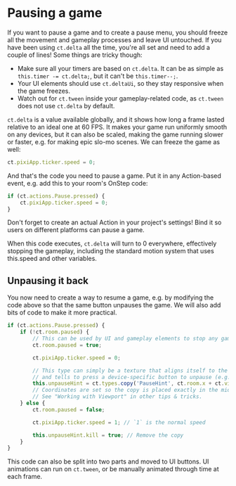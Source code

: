 # Pausing a game

If you want to pause a game and to create a pause menu, you should freeze all the movement and gameplay processes and leave UI untouched. If you have been using `ct.delta` all the time, you're all set and need to add a couple of lines! Some things are tricky though:

* Make sure all your timers are based on `ct.delta`. It can be as simple as `this.timer -= ct.delta;`, but it can't be `this.timer--;`.
* Your UI elements should use `ct.deltaUi`, so they stay responsive when the game freezes.
* Watch out for `ct.tween` inside your gameplay-related code, as `ct.tween` does not use `ct.delta` by default.

`ct.delta` is a value available globally, and it shows how long a frame lasted relative to an ideal one at 60 FPS. It makes your game run uniformly smooth on any devices, but it can also be scaled, making the game running slower or faster, e.g. for making epic slo-mo scenes. We can freeze the game as well:

```js
ct.pixiApp.ticker.speed = 0;
```

And that's the code you need to pause a game. Put it in any Action-based event, e.g. add this to your room's OnStep code:

```js
if (ct.actions.Pause.pressed) {
    ct.pixiApp.ticker.speed = 0;
}
```

Don't forget to create an actual Action in your project's settings! Bind it so users on different platforms can pause a game.

When this code executes, `ct.delta` will turn to 0 everywhere, effectively stopping the gameplay, including the standard motion system that uses this.speed and other variables.

## Unpausing it back

You now need to create a way to resume a game, e.g. by modifying the code above so that the same button unpauses the game. We will also add bits of code to make it more practical.

```js
if (ct.actions.Pause.pressed) {
    if (!ct.room.paused) {
        // This can be used by UI and gameplay elements to stop any gameplay actions that are not tied to ct.delta
        ct.room.paused = true;

        ct.pixiApp.ticker.speed = 0;

        // This type can simply be a texture that aligns itself to the view
        // and tells to press a device-specific button to unpause (e.g. "Press Escape to unpause" for desktop keyboards).
        this.unpauseHint = ct.types.copy('PauseHint', ct.room.x + ct.viewWidth / 2, ct.room.y + ct.viewHeight / 2);
        // Coordinates are set so the copy is placed exactly in the middle of a player's screen.
        // See "Working with Viewport" in other tips & tricks.
    } else {
        ct.room.paused = false;

        ct.pixiApp.ticker.speed = 1; // `1` is the normal speed

        this.unpauseHint.kill = true; // Remove the copy
    }
}
```

This code can also be split into two parts and moved to UI buttons. UI animations can run on `ct.tween`, or be manually animated through time at each frame.
